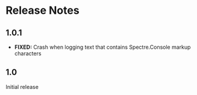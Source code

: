 ﻿
Release Notes
=============

1.0.1
-----

* **FIXED:** Crash when logging text that contains Spectre.Console markup characters

1.0
---

Initial release
